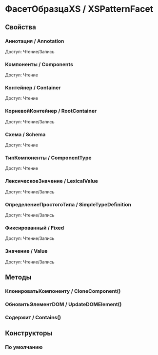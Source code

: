 
# ФасетОбразцаXS / XSPatternFacet

## Свойства
    
### Аннотация / Annotation
Доступ: Чтение/Запись
### Компоненты / Components
Доступ: Чтение
### Контейнер / Container
Доступ: Чтение
### КорневойКонтейнер / RootContainer
Доступ: Чтение/Запись
### Схема / Schema
Доступ: Чтение
### ТипКомпоненты / ComponentType
Доступ: Чтение
### ЛексическоеЗначение / LexicalValue
Доступ: Чтение/Запись
### ОпределениеПростогоТипа / SimpleTypeDefinition
Доступ: Чтение/Запись
### Фиксированный / Fixed
Доступ: Чтение/Запись
### Значение / Value
Доступ: Чтение/Запись
## Методы
    
### КлонироватьКомпоненту / CloneComponent()
    
### ОбновитьЭлементDOM / UpdateDOMElement()
    
### Содержит / Contains()
    
## Конструкторы

  
### По умолчанию